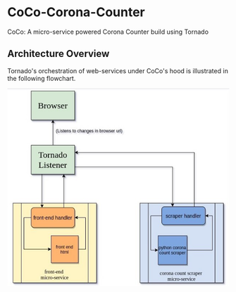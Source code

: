 # CoCo-Corona-Counter
CoCo: A micro-service powered Corona Counter build using Tornado

## Architecture Overview
Tornado's orchestration of web-services under CoCo's hood is illustrated in the following flowchart.

![Architecture](assets/corona_count.jpg)
